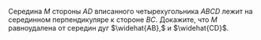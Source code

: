 Середина $M$ стороны $AD$ вписанного четырехугольника $ABCD$ лежит на серединном перпендикуляре к стороне $BC$. Докажите, что $M$ равноудалена от середин дуг $\widehat{AB},$ и $\widehat{CD}$.